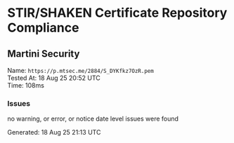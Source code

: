 # STIR/SHAKEN Certificate Repository Compliance

## Martini Security

Name: `https://p.mtsec.me/2884/S_DYKfkz7OzR.pem`\
Tested At: 18 Aug 25 20:52 UTC\
Time: 108ms

### Issues

no warning, or error, or notice date level issues were found

Generated: 18 Aug 25 21:13 UTC